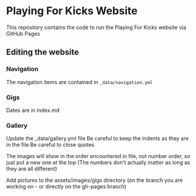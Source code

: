 # Playing For Kicks Website

This repository contains the code to run the Playing For Kicks website via GitHub Pages

## Editing the website

### Navigation

The navigation items are contained in `_data/navigation.yml`

### Gigs

Dates are in index.md

### Gallery

Update the _data/gallery.yml file
Be careful to keep the indents as they are in the file
Be careful to close quotes

The images will show in the order encountered in file, not number order, so just put a new one at the top
(The numbers don't actually matter as long as they are all different)

Add pictures to the assets/images/gigs directory (on the branch you are working on - or directly on the gh-pages branch)
